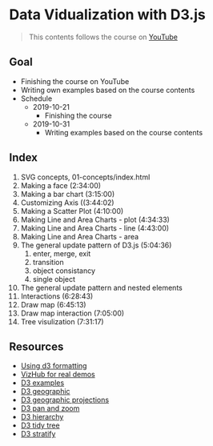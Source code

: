 # Data Vidualization with D3.js

> This contents follows the course on [YouTube](https://www.youtube.com/watch?v=_8V5o2UHG0E)

## Goal

- Finishing the course on YouTube
- Writing own examples based on the course contents
- Schedule
  - 2019-10-21
    - Finishing the course
  - 2019-10-31
    - Writing examples based on the course contents

## Index

1. SVG concepts, 01-concepts/index.html
2. Making a face (2:34:00)
3. Making a bar chart (3:15:00)
4. Customizing Axis ((3:44:02)
5. Making a Scatter Plot (4:10:00)
6. Making Line and Area Charts - plot (4:34:33)
7. Making Line and Area Charts - line (4:43:00)
8. Making Line and Area Charts - area
9. The general update pattern of D3.js (5:04:36)
   1. enter, merge, exit
   2. transition
   3. object consistancy
   4. single object
10. The general update pattern and nested elements
11. Interactions (6:28:43)
12. Draw map (6:45:13)
13. Draw map interaction (7:05:00)
14. Tree visulization (7:31:17)

## Resources

- [Using d3 formatting](http://bl.ocks.org/zanarmstrong/05c1e95bf7aa16c4768e)
- [VizHub for real demos](https://vizhub.com/)
- [D3 examples](https://blockbuilder.org/search)
- [D3 geographic](https://github.com/d3/d3-geo)
- [D3 geographic projections](https://github.com/d3/d3-geo-projection)
- [D3 pan and zoom](https://github.com/d3/d3-zoom)
- [D3 hierarchy](https://github.com/d3/d3-hierarchy)
- [D3 tidy tree](https://observablehq.com/@d3/tidy-tree)
- [D3 stratify](https://observablehq.com/@d3/d3-stratify)
